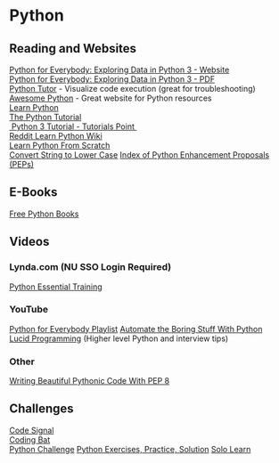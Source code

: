 # Python


## Reading and Websites

[Python for Everybody: Exploring Data in Python 3 - Website][1]  
[Python for Everybody: Exploring Data in Python 3 - PDF][2]  
[Python Tutor][3]  - Visualize code execution (great for troubleshooting)  
[Awesome Python][4] - Great website for Python resources  
[Learn Python][5]  
[The Python Tutorial][6]  
[ Python 3 Tutorial - Tutorials Point ][7]  
[Reddit Learn Python Wiki][8]  
[Learn Python From Scratch][9]  
[Convert String to Lower Case][10] 
[Index of Python Enhancement Proposals (PEPs)][11]        
## E-Books
[Free Python Books][12]       
## Videos
### Lynda.com (NU SSO Login Required)
[Python Essential Training][13]    
### YouTube
[Python for Everybody Playlist][14] 
[Automate the Boring Stuff With Python][15]  
[Lucid Programming][16]  (Higher level Python and interview tips)  
### Other
[Writing Beautiful Pythonic Code With PEP 8][17]          
## Challenges
[Code Signal][18]  
[Coding Bat][19]  
[Python Challenge][20]
[Python Exercises, Practice, Solution][21]
[Solo Learn][22]  

[1]:	https://www.py4e.com/html3/ "Python For Everybody Website"
[2]:	http://do1.dr-chuck.com/pythonlearn/EN_us/pythonlearn.pdf "Python for Everybody: Exploring Data in Python 3 - PDF"
[3]:	http://pythontutor.com "Python Tutor"
[4]:	https://awesome-python.com "Awesome Python"
[5]:	http://learnpython.org/en/Welcome "Learn Python"
[6]:	https://docs.python.org/3/tutorial/index.html "The Python Tutorial"
[7]:	https://www.tutorialspoint.com/python3/ "Python 3 Tutorial - Tutorials Point"
[8]:	https://www.reddit.com/r/learnpython/wiki/index "Reddit Learn Python Wiki"
[9]:	https://pythoninstitute.org/free-python-courses/ "Learn Python From Scratch"
[10]:	https://www.tutorialspoint.com/python3/string_lower.htm "Convert String to Lower Case"
[11]:	https://www.python.org/dev/peps/ "Index of Python Enhancement Proposals (PEPs)"
[12]:	https://github.com/EbookFoundation/free-programming-books/blob/master/free-programming-books.md#python "Free Python Books"
[13]:	https://www.lynda.com/Python-tutorials/Python-Essential-Training/614299-2.html?org=nu.edu "Python Essential Training"
[14]:	https://www.youtube.com/playlist?list=PLlRFEj9H3Oj7Bp8-DfGpfAfDBiblRfl5p "Python for Everybody Playlist"
[15]:	https://www.youtube.com/playlist?list=PL0-84-yl1fUnRuXGFe_F7qSH1LEnn9LkW "Automate the Boring Stuff with Python"
[16]:	https://www.youtube.com/c/LucidProgramming "Lucid Programming"
[17]:	https://realpython.com/courses/writing-beautiful-python-code-pep-8/?utm_source=cpc&utm_medium=fb&utm_campaign=courses&utm_content=pep8-var1&fbclid=IwAR2P_o8JRj02T0N7S8sK_aEVFppo8rEZiM34pg375ZiG-Bfi4nxu6eVbPo4 "Writing Beautiful Pythonic Code With PEP 8"
[18]:	https://codesignal.com "Code Signal"
[19]:	https://codingbat.com/python "Coding Bat"
[20]:	http://www.pythonchallenge.com "Python Challenge"
[21]:	https://www.w3resource.com/python-exercises/ "Python Exercises, Practice, Solution"
[22]:	https://www.sololearn.com/Course/Python/ "Solo Learn - Python"